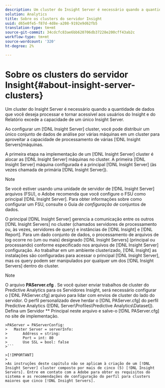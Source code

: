 ```yaml
---
description: Um cluster do Insight Server é necessário quando a quantidade de dados que você deseja processar e tornar acessível aos usuários do Insight e do Relatório excede a capacidade de um único Insight Server.
solution: Analytics
title: Sobre os clusters do servidor Insight
uuid: d65e0fe5-f87d-4d8e-a208-9192e9d62fb5
translation-type: tm+mt
source-git-commit: 34cdcfc83ae6bb620706db37228e200cff43ab2c
workflow-type: tm+mt
source-wordcount: '320'
ht-degree: 2%

---
```



# Sobre os clusters do servidor Insight{#about-insight-server-clusters}

Um cluster do Insight Server é necessário quando a quantidade de dados que você deseja processar e tornar acessível aos usuários do Insight e do Relatório excede a capacidade de um único Insight Server.

Ao configurar um [!DNL Insight Server] cluster, você pode distribuir um único conjunto de dados de análise por várias máquinas em um cluster para aproveitar a capacidade de processamento de várias [!DNL Insight Servers]máquinas.

A primeira etapa na implementação de um [!DNL Insight Server] cluster é alocar as [!DNL Insight Server] máquinas no cluster. A primeira [!DNL Insight Server] máquina configurada é a principal [!DNL Insight Server] (às vezes chamada de primária [!DNL Insight Server]).

>[!NOTE]
>
>Se você estiver usando uma unidade de servidor de [!DNL Insight Server] arquivos (FSU), o Adobe recomenda que você configure o FSU como principal [!DNL Insight Server]. Para obter informações sobre como configurar um FSU, consulte o Guia *de configuração de* conjuntos de dados.

O principal [!DNL Insight Server] gerencia a comunicação entre os outros [!DNL Insight Servers] no cluster (chamados servidores de processamento ou, às vezes, servidores de query) e instâncias de [!DNL Insight] e [!DNL Report]. Para um dado conjunto de dados, o processamento de arquivos de log ocorre no (um ou mais) designado [!DNL Insight Servers] (principal ou processando) conforme especificado nos arquivos de [!DNL Insight Server] configuração. Ao trabalhar em um ambiente clusterizado, [!DNL Insight] as instalações são configuradas para acessar o principal [!DNL Insight Server], mas os query podem ser manipulados por qualquer um dos [!DNL Insight Servers] dentro do cluster.

>[!NOTE]
>
>O arquivo **PAServer.cfg** . Se você quiser enviar trabalhos de cluster do Predictive Analytics para os Servidores Insight, será necessário configurar o [!DNL PAServer.cfg] arquivo para lidar com envios de cluster do lado do servidor. O perfil personalizado deve herdar o  [!DNL PAServer.cfg] do perfil Predictive Analytics ([!DNL Server\Profiles\Predictive Analytics\Dataset]). Defina um Servidor ** Principal neste arquivo e salve-o [!DNL PAServer.cfg] no site de implementação.
>
>
```
>PAServer = PAServerConfig: 
>   Master Server = serverInfo: 
>       Address = string: 
>       Port = int: 80
>       Use SSL = bool: false
>```

>[!IMPORTANT]
>
>As instruções deste capítulo não se aplicam à criação de um [!DNL Insight Server] cluster composto por mais de cinco (5) [!DNL Insight Servers]. Entre em contato com a Adobe para obter os requisitos do sistema e as recomendações de configuração do perfil para clusters maiores que cinco [!DNL Insight Servers].
